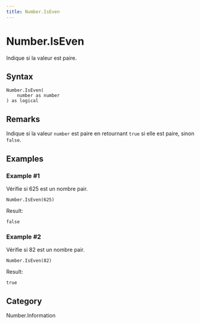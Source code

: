 ```yaml
---
title: Number.IsEven
---
```


# Number.IsEven


Indique si la valeur est paire.


## Syntax

```powerquery
Number.IsEven(
    number as number
) as logical
```


## Remarks

Indique si la valeur <code>number</code> est paire en retournant <code>true</code> si elle est paire, sinon <code>false</code>.


## Examples

### Example #1 
Vérifie si 625 est un nombre pair.
```powerquery
Number.IsEven(625)
```

Result: 
```powerquery
false
```


### Example #2 
Vérifie si 82 est un nombre pair.
```powerquery
Number.IsEven(82)
```

Result: 
```powerquery
true
```




## Category
Number.Information

